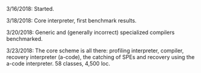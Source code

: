 3/16/2018: Started.

3/18/2018: Core interpreter, first benchmark results.

3/20/2018: Generic and (generally incorrect) specialized compilers benchmarked. 

3/23/2018: The core scheme is all there: profiling interpreter, compiler,
recovery interpreter (a-code), the catching of SPEs and recovery using
the a-code interpreter. 58 classes, 4,500 loc.  